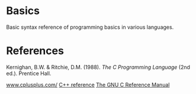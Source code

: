 # Basics
Basic syntax reference of programming basics in various languages.

# References
<p>
Kernighan, B.W. & Ritchie, D.M. (1988). <i>The C Programming Language</i> (2nd ed.). Prentice Hall.

<a href="https://www.cplusplus.com/">www.cplusplus.com/</a>
<a href="https://en.cppreference.com/w/">C++ reference</a>
<a href="https://www.gnu.org/software/gnu-c-manual/gnu-c-manual.html#Integer-Types">The GNU C Reference Manual</a>
</p>
